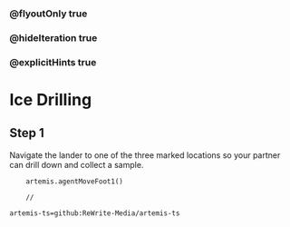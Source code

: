 ### @flyoutOnly true
### @hideIteration true
### @explicitHints true

# Ice Drilling

## Step 1
Navigate the lander to one of the three marked locations so your partner can drill down and collect a sample.

```ghost
    artemis.agentMoveFoot1()
```
```template
    //
```

```package
artemis-ts=github:ReWrite-Media/artemis-ts
```